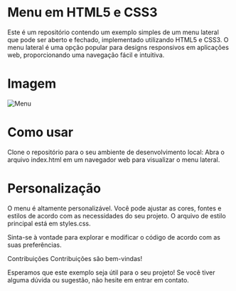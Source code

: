 # Menu em HTML5 e CSS3
Este é um repositório contendo um exemplo simples de um menu lateral que pode ser aberto e fechado, implementado utilizando HTML5 e CSS3. O menu lateral é uma opção popular para designs responsivos em aplicações web, proporcionando uma navegação fácil e intuitiva.

# Imagem
![Menu](https://github.com/Cassiano-Hoffmann/menu/assets/117099774/5b56a7cf-cdb0-42b9-a896-ec35c142c2c1)

# Como usar
Clone o repositório para o seu ambiente de desenvolvimento local:
Abra o arquivo index.html em um navegador web para visualizar o menu lateral.

# Personalização
O menu é altamente personalizável. Você pode ajustar as cores, fontes e estilos de acordo com as necessidades do seu projeto. O arquivo de estilo principal está em styles.css.

Sinta-se à vontade para explorar e modificar o código de acordo com as suas preferências.

Contribuições
Contribuições são bem-vindas!

Esperamos que este exemplo seja útil para o seu projeto! Se você tiver alguma dúvida ou sugestão, não hesite em entrar em contato.
